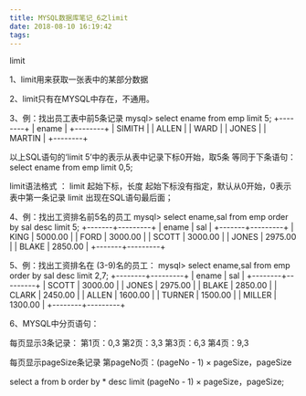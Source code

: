 ```yaml
---
title: MYSQL数据库笔记_6之limit
date: 2018-08-10 16:19:42
tags:
---
```


limit

1、limit用来获取一张表中的某部分数据

2、limit只有在MYSQL中存在，不通用。
<!--more-->
3、例：找出员工表中前5条记录
mysql> select ename from emp limit 5;
+--------+
| ename  |
+--------+
| SIMITH |
| ALLEN  |
| WARD   |
| JONES  |
| MARTIN |
+--------+

以上SQL语句的‘limit 5’中的表示从表中记录下标0开始，取5条
等同于下条语句：
select ename from emp limit 0,5;

limit语法格式 ：
	limit 起始下标，长度
	起始下标没有指定，默认从0开始，0表示表中第一条记录
	limit 出现在SQL语句最后面；

4、例：找出工资排名前5名的员工
mysql> select ename,sal from emp order by sal desc limit 5;
+-------+---------+
| ename | sal     |
+-------+---------+
| KING  | 5000.00 |
| FORD  | 3000.00 |
| SCOTT | 3000.00 |
| JONES | 2975.00 |
| BLAKE | 2850.00 |
+-------+---------+

5、例：找出工资排名在 (3-9)名的员工：
mysql> select ename,sal from emp order by sal desc limit 2,7;
+--------+---------+
| ename  | sal     |
+--------+---------+
| SCOTT  | 3000.00 |
| JONES  | 2975.00 |
| BLAKE  | 2850.00 |
| CLARK  | 2450.00 |
| ALLEN  | 1600.00 |
| TURNER | 1500.00 |
| MILLER | 1300.00 |
+--------+---------+

6、MYSQL中分页语句：

每页显示3条记录：
第1页：0,3
第2页：3,3
第3页：6,3
第4页：9,3

每页显示pageSize条记录
第pageNo页：(pageNo - 1) × pageSize，pageSize

select 
	a
from
	b
order by
	* desc
limit
	(pageNo - 1) × pageSize，pageSize;
